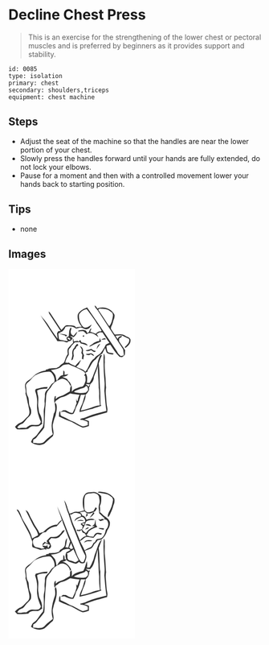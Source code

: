 # Decline Chest Press
> This is an exercise for the strengthening of the lower chest or pectoral muscles and is preferred by beginners as it provides support and stability.

``` 
id: 0085 
type: isolation 
primary: chest 
secondary: shoulders,triceps 
equipment: chest machine 
``` 

## Steps

 - Adjust the seat of the machine so that the handles are near the lower portion of your chest.
 - Slowly press the handles forward until your hands are fully extended, do not lock your elbows.
 - Pause for a moment and then with a controlled movement lower your hands back to starting position.

## Tips

 - none

## Images

<svg width="252" height="275pt" viewBox="0 0 189 275" xmlns="http://www.w3.org/2000/svg">
  <g fill="#FFF">
    <path d="M0 0h189v275H0V0m128.87 54.6c.28 3.61 3.66 5.47 5.3 8.39 12.36 19.07 24.91 38.01 37.33 57.04.3 3.01 1.11 5.97.86 9.02-1.53.33-3.06.66-4.59.98-1.37-1.3-2.7-2.64-3.99-4-1.75-4.2-4.94-7.53-7.21-11.42-12.78-19.24-26.01-38.19-39.08-57.23-1.51 1.07-3.22 1.78-4.99 2.29-3.5 2.24-7.45 4.63-8.91 8.76-1.11 6.45 1.85 12.93 6.09 17.65-2.87.76-5.92.23-8.69 1.45-1.34-3.03-5.13-3.18-7.97-3.32-2.85-.03-6.29-1.08-8.63 1.08-1.77 1.92-3.39 3.98-5.3 5.78-5.11-7.93-10.42-15.73-15.54-23.65-.91-1.48-2.04-2.81-3.47-3.81.25 1.36.45 2.79 1.32 3.92 5.55 8.33 11.04 16.71 16.59 25.04l-3.36.24c-.66 1.03-1.34 2.05-2.02 3.07.32 2.73.7 5.45.83 8.2-4.95-6.9-10.03-13.75-14.44-21.02-3.07-5.2-7.56-9.31-11.1-14.15 5.68 9.3 11.9 18.28 17.8 27.46 2.31 3.85 5.53 7.14 7.26 11.32 4.34.47 9.12-.61 13.06 1.79l2.06-.06c.72-.58 1.44-1.15 2.17-1.71 3.17.38 4.69-2.35 5.75-4.87-1.37-.82-2.72-1.67-4.05-2.55 1.89.07 3.72.54 5.34 1.51 2.62-1.84 4.64-4.97 5.66-8.08-2.3 1.68-3.83 4.15-5.78 6.19-2.23-1.25-4.34-3.1-4.02-5.93-.61-2.24 1.99-4.51.25-6.51-3.53 3.56-2.35 8.58-3.22 13-1.15.7-3.09.9-3.38 2.5-.1 1.8 1.4 3.14 2.06 4.7-3.38.17-6.6-.98-9.89-1.51-1.23-.29-2.73-.35-3.46-1.55-.58-2.88-.67-5.84-.9-8.76 2.99 1.49 6.1 2.67 9.41 3.24.47.49 1.42 1.46 1.89 1.95.57-.71 1.16-1.4 1.76-2.09-3.84-2-8.34-1.37-12.32-2.95 1.5-1.17 3.31-1.76 5-2.57 2.26-1.93 3.92-4.44 5.01-7.19 5.32-1.06 11.5-.86 15.81 2.84 1.93-.51 3.82-1.14 5.78-1.57 3.6-.67 6.29 3.17 9.94 2.42 3.82 0 6.07-3.87 7.45-6.97-3.51 2.7-8.33 6.81-12.73 3.4-4.76-4.77-6.83-11.86-6.09-18.53 2.62-3.92 6.64-7.32 11.49-7.82 4.28 5.79 8.57 11.57 12.68 17.48 2.71 5.16 6.78 9.43 9.48 14.6-.35.43-.71.86-1.06 1.28-3.1-.62-5.57 1.19-7.5 3.33-2.7-1.13-5.54-1.9-8.25-2.96-.05-1.71 1.39-3.31 1.64-5.05-3.72.95-1.88 6.4-6.21 6.81-.98-1.35-1.15-3.67-3.12-3.9-3.3-1.33-6.69-.07-10.02.35l-.24 1.63c2.48-.65 5.06-1.18 7.62-.62 1.84 1.18 3.35 2.83 4.68 4.54 5.74-4.53 13.3 0 17.59 4.42-.44-1.78-1.5-3.3-2.48-4.83 1.62-1.01 3.31-1.91 5.12-2.52 1.23.12 2.47.24 3.7.33 3.48 5.09 6.52 10.49 10.25 15.41-1.89.82-3.69 1.8-5.48 2.8-1.57 3.93-4.04 7.42-6.39 10.91-2.62 4.22-8.06 5.13-10.53 9.49-7.46 4.27-7.83 14.12-13.68 19.88-3.15-4.47-9.19-4.57-13.43-7.56 1.18-1.12 2.42-2.18 3.62-3.28 1.05-2.33 2.62-4.44 3.24-6.95-2.74 3.13-5.84 5.92-8.45 9.17-3.31-1.7-7.13-2.55-9.82-5.28-.24.17-.71.49-.95.66-1.37-.23-2.74-.4-4.12-.49.71-3.72 2.42-7.12 4.45-10.28 1.98-2.42.01-5.53.76-8.25.13-1.84 1.65-3 2.84-4.22 1.27-3.09 4.24-4.86 6.18-7.47 2.61.06 5.22-.18 7.82-.4.42 1.43 1.34 2.48 2.87 2.53 3.03.45 5.74 1.91 8.64 2.79-1.4-3.65-5.82-4.09-9.14-4.68-.7-1.23-1.4-2.45-2.1-3.66-.67.76-1.34 1.53-2.03 2.28-2.1-1.92-5.15-.3-7.68-.34 0-1.41-.25-2.71-.74-3.93l-.44-.01c-.22 2.15.24 4.27.29 6.42-2.67 2.34-5.1 4.95-7.26 7.77-1.72 2.62-1 5.9-.62 8.8-2.36 3.25-3.66 7.01-4.84 10.8-1.3 3.83-6.23 4.14-7.75 7.72-1.69.89-3.36 1.8-5.06 2.69l-.08-2.12c-.02.45-.07 1.35-.09 1.8-3.44-.19-6.85.3-10.23.82-1.51 1.02-3.32 1.27-5.07 1.57.03.32.1.94.13 1.25-4.65.41-9.04 2.24-13.13 4.4-4.73 2.37-7.51 7.22-12.09 9.81-2.21 1.28-4.05 3.14-5.16 5.46-1.83 4.83 1.67 9.78.06 14.68 2.27 5.61 2.49 11.76 4.28 17.51.61 4.66 3.04 9.65.78 14.21-.78 2.05-2.8 3.16-4.22 4.7-2.65 2.46-4.81 5.79-8.35 7.05-3.21 1.05-5.73 3.48-8 5.89.66 1.48 1.92 2.56 2.95 3.77 5.07.5 10.19.3 15.25-.25 2.01-.17 2.94-2.31 4.7-3.05 3.07-2.13 6.86-.75 10.3-1.1 3.09.1 5.22-2.47 7.62-4.02-.22-.31-.65-.93-.87-1.23 1-4.94-1.15-9.59-3.32-13.87-1.53-2.62-.99-5.75-1.68-8.59-1.38-5.54.52-11.24-.39-16.81-.63-2.93-1.35-5.84-1.62-8.82 4.42-2.59 9.59-2.64 14.56-2.68l1.26-2.55c-6.12-.22-11.95 1.55-17.8 3.08-.36.85-.71 1.69-1.07 2.54 2.24 6.13 3.52 12.69 3.1 19.22-1.04 9.32 1.9 18.53 5.54 26.98-.61 1.91-1.57 3.8-3.62 4.47-3.25.79-6.59-.09-9.88.21-3.4.11-5.86 2.73-8.62 4.37-3.2-.14-6.43-.26-9.56.52-1.29.43-2.44-.35-3.51-.91 1.54-3.37 4.93-4.96 8.2-6.15 3.48-2.83 5.33-7.18 8.98-9.87 4.7-3.44 4.18-10.15 1.76-14.79-2.57-5.08-.48-11.28-3.49-16.15-2.45-4.44-1.35-9.74-2.52-14.52-.75-3.61 2.83-5.73 5.06-7.84 3.44-2.9 5.6-7.31 9.89-9.14 4.68-2.16 9.6-3.95 14.76-4.43 2.73-.22 6.16-1.24 8.27 1.13 3.4 3.76 5.97 9.3 4.29 14.37-4.19 1.5-6.11 5.85-8.4 9.32-3.07 2.08-5.94 5.6-5.52 9.54.25 3.71-1.04 7.35-.44 11.05.74 4.74-1.58 9.22-1.34 13.95.15 7.51.77 15.19-1.36 22.51-2.8 3.83-5.82 7.51-8.48 11.45-1.43 2.24-3.74 3.62-5.79 5.21-1.98 1.41-2.44 3.91-3.38 6 5.41 4.25 13.66 5.79 19.91 2.45 4.27-3.58 8.15-7.6 12.49-11.07 3.52-6.11-1.7-13.08.71-19.43.7-3.99 2.16-7.73 3.57-11.5 1.02-5.73 3.04-11.8.92-17.52-.28-1.09-1.4-.83-2.22-.72.79 4.97 1.97 10.88-1.26 15.27-1.02 6.44-3.68 12.69-3.22 19.31.26 3.82.19 7.8 1.77 11.38-3.99 3.37-8.46 6.14-11.88 10.18-4.16 5.51-11.92 2.98-17.75 2.74.1-1.58.22-3.15.35-4.72 1.8-.91 3.83-1.71 4.94-3.52 3.47-5.07 8.16-9.22 11.43-14.42 1.15-13.13.87-26.4 2.42-39.52.55-5.03-.18-10.65 2.9-15.02 1.76-2.24 3.83-4.25 5.27-6.74 3.2-6 9.59-9.62 15.88-11.57 5.81.05 10.42 4.78 12.25 10 .42-.05 1.24-.16 1.66-.21-.65-1.41-1.3-2.82-1.96-4.22-1.85-1.39-3.2-3.29-4.29-5.3-2.41-1.21-4.88-2.28-7.43-3.12 3.35-.35 7.3-.94 9.25-4.03-1.86.3-3.72.68-5.59.97-.31-2.16.99-5.38-1.71-6.41-.24 2.25-.36 4.5-.31 6.77-5.27.19-6.91 5.59-9.88 8.95-.48-2.23-.8-4.49-1.36-6.69-.65-4.25-4.72-6.48-6.95-9.82 3.72-.28 7.43-.85 10.9-2.3 3.03-.91 4.88-3.71 7.6-5.16 2.53-.65 5.17-.7 7.74-1.08 5.42 2.66 11.25 4.45 16.54 7.42 3 1.74 6.6 2.97 8.39 6.18-.56 1.19-1.11 2.4-1.66 3.61.41.03 1.22.1 1.62.14.18 3.1 1.2 6.35-.14 9.34-1.03 2.63-1.87 5.84-4.82 6.94-3.17-.43-5.79 1.77-8.73 2.53-2.72.75-4.75 2.78-6.57 4.82.15-3.14.8-6.46-.58-9.44-1.79 2.68-1.73 6-2.19 9.07-4.35 2.38-8.32 5.58-13.22 6.79-3.09.72-5.74 2.39-8.01 4.57l.28-4.61c-.39.19-1.16.56-1.55.75-.95 3.27-1.21 6.75-.18 10.05.62-1.18 1.11-2.42 1.57-3.66 3.43-1.22 5.53-4.77 9.29-5.3 4.57-.87 8.49-3.36 12.45-5.63 4.55 1.09 9.34 1.45 14 2.07-1.51 2.82-2.39 5.86-2.92 8.98-1.83.99-1.65-2.15-2.1-3.17-.14 2.29-.08 4.62.57 6.84-1.19 2.23-1.79 4.69-2.52 7.09-1.15 2.41-2.48 4.73-3.43 7.23-3.92.27-7.09-2.35-10.44-3.95-1.26-.02-2.51-.06-3.76-.09-1.42.95-2.86 1.87-4.29 2.83 2.91-.23 6.13-1.57 8.73.45 3.36 1.22 7.19 3.67 10.79 2.14 2.03-2.94 2.96-6.44 4.11-9.76 3.42-5.77 5.61-12.18 6.96-18.73 2.28-.02 4.57-.04 6.85-.15-2.07 3.55-2.55 7.67-3.87 11.49-1.51 4.88-4.85 9.2-4.84 14.5 6.58-1.4 13-3.48 19.59-4.89 4.24-1.95 8.84-2.81 13.17-4.51-.34-.4-1.02-1.21-1.36-1.61-.46-8.15.07-16.33-.79-24.47-.8-12.38-.26-24.85-1.91-37.17 1.52-4.17 2.95-8.39 5-12.34-.73.08-2.18.23-2.91.31-1.29 3.82-3.07 7.48-3.76 11.49-1.19 7.09-5 13.33-7.05 20.16-1.62 3.21-3.01 6.55-5.01 9.56-1.3-.04-2.6-.06-3.9-.07.33-4.9 1.41-10.99-2.41-14.78 1.16-.73 2.34-1.41 3.54-2.05-.02-.47-.06-1.41-.07-1.87 4.55-5.17 6.02-12.68 12.23-16.36 2.38-3.72 5.95-6.36 9.69-8.6 1.21-2.88 2.69-5.63 4.27-8.33.76 2.17 1.3 4.41 2.13 6.55 2.31 2.6 6.1 2.56 9.27 3.25.32-.38.98-1.13 1.31-1.51-2.87-1.16-6.45-.49-8.9-2.48-1.44-2.76-1.63-5.9-1.74-8.94 1.88-.62 3.78-1.2 5.68-1.75 4.18 6.29 8.12 12.87 13.72 18.03l3.75.66c1.34-.99 2.76-1.94 3.86-3.21.77-2.3.47-4.79.77-7.17-2.77-4.18-5.68-8.27-8.38-12.49-1.28-1.47-.53-3.44-.47-5.14 1.58-1.06 4.11-1.53 3.99-3.93-2.64.73-5.55 1.72-6.35 4.69-1.07-1.6-2.17-3.19-3.26-4.78 3.5-.46 7.11-.81 10.61-.12 3.13 1.68 6.24 3.39 9.61 4.59 1.93 4.84-2.46 9.01-5.84 11.81-.01.56-.01 1.69-.01 2.25 4.21-2.98 9.29-7.42 8.01-13.16-1.27-3.31-5.34-3.56-7.87-5.52-4.53-3.32-10.36-1.8-15.52-1.67-2.03-2.39-3.6-5.14-5.27-7.78-.96-1.23-.2-2.75-.05-4.1 2.48-3.57 2.55-8.19 4.47-12.06.26-1.91 1.02-3.91.28-5.8-4.43-8.84-16.65-13.12-25.47-8.81-.83-1.96-2.01-3.8-4.01-4.72m-17.48 44.86c-.57 1.67-.05 2.16 1.56 1.48.6-1.65.07-2.14-1.56-1.48m25.16 3.49c-.29 1.57-.53 3.14-.78 4.72-3.1-.1-5.71 1.56-8.39 2.85-1.87 2.31-5.24 2.85-6.71 5.51 4.3-1.28 7.94-4.1 12.23-5.39 1.92-.61 3.79-1.38 5.56-2.36-.59-1.79-1.19-3.58-1.91-5.33m2.19 2.55c2.31-.04 4.61-.25 6.9-.54-1.06-3.04-5.08-.8-6.9.54m-40.11 12.02c-2.78 2.27-3.75 6.16-3.21 9.6.64 3.13-1.19 6-1.39 9.08 3.19-.26 2.44-4.29 3.72-6.43-.95-3.93-1.25-9.17 3.05-11.21l.28-2.18c1.18-.82 2.34-1.65 3.5-2.49-.56-.79-1.13-1.58-1.69-2.37-1.71 1.77-3.56 3.56-4.26 6m33.1 2.03c1.95-2.51 3.51-5.29 5.6-7.7-3.8.36-4.63 4.75-5.6 7.7m-24.83-4.62c.8 1.78 1.89 3.41 2.76 5.16.43 1.72-.47 3.42-.73 5.1.53.95 1.07 1.91 1.61 2.87-.37 2-.59 4.03-.72 6.07.53.23 1.57.7 2.09.93.15-2.1.49-4.18 1.08-6.2-.88-1.89-2.24-3.76-1.63-5.96.81-3.29-1.43-6.74-4.46-7.97m8.37 6.59c2.53 2.1 5.91.5 8.62-.36 1.93 1.66 4.94 4.55 6.7 1.06-2.73.27-4.68-1.39-6.66-2.94-2.79 1.1-5.7 1.79-8.66 2.24m.4 5.34c1.1 1.62 3.18 1.38 4.87 1.77.65-.35 1.96-1.05 2.61-1.41 1.52.99 3.05 1.98 4.69 2.77.05-2.29-2.36-3.45-4.11-4.26-2.66.53-5.34 1.02-8.06 1.13m26.75-.93c-.76 14.36.07 28.76 1.2 43.09.46 4.36-.26 8.71-.28 13.06.99 9.9 1.52 19.85 3.1 29.68-9.52 2.41-19.15 4.61-28.22 8.44-3.37 1.84-7.2 2.37-10.83 3.45.06.36.19 1.06.25 1.42 3.84-.03 7.34 1.61 10.87 2.88.09 1.61.14 3.22.19 4.84-2.54.74-5.04 1.8-7.7 1.96-6.28-2.22-11.51-6.69-17.88-8.68-3.26-1.4-6.19-3.47-9.46-4.87-1.91-1.05-4.32-1.4-5.75-3.16-.34-2.02-.4-4.07-.67-6.09-2.29 2.05-1.2 5.39-1.89 8.06 6.23 3.25 12.78 5.89 19.38 8.25 5.3 3.06 10.6 6.27 16.32 8.46 3.18-.46 6.18-1.68 9.24-2.58.03-2.44.03-4.87.01-7.3-2.24-.86-4.5-1.68-6.84-2.23 10.95-4.72 22.51-7.54 33.96-10.72.25-1.96.92-3.96.41-5.93-1.52-6.9-1.46-14.01-2.22-21.01-.36-3.32-.29-6.68.33-9.97-.6-4.66-.58-9.36-.79-14.04-.66-7.98-1.82-15.92-1.15-23.94-.55-4.36 1.07-9.2-1.58-13.07z"/>
    <path d="M134.14 60.95c.7-.54 1.4-1.09 2.1-1.63 3.92.56 8.02.08 11.79 1.5 2.72 1.16 5.05 3.05 7.35 4.88.28 1.43 1.11 2.84.77 4.34-.88 5.2-1.82 10.7-5.09 15.01-1.39-.15-1.82-1.64-2.59-2.55-4.72-7.22-9.49-14.41-14.33-21.55zM88.22 103.72c.34-.5.68-1 1.03-1.5 1.04.65 2.09 1.28 3.14 1.91-.01.45-.05 1.36-.06 1.82-1.6-.27-2.91-1.19-4.11-2.23zM127.69 161.01c2.13-5.54 4.72-10.95 6.06-16.76-.47 10.95 1.36 21.8 1.11 32.76.64 3.64.97 7.33.74 11.03-.29 5.18.71 10.29 1.06 15.44-4.76.31-9.26 1.96-13.66 3.65-4.89 1.53-9.83 2.94-14.85 3.91 1.58-4.36 2.88-8.83 4.8-13.07 1.4-3.25 2.64-6.67 2.36-10.27 2.41-2 3.89-4.77 5.28-7.51-.05-1.22-.09-2.43-.12-3.65 1.23-1.19 1.6-2.62 1.1-4.3a21.19 21.19 0 0 0-2.34 3.77c-.11-2.02-1.46-3.06-3.23-3.59v-.76c2.29.34 4.59.52 6.9.66l-.45-.72c3.25-2.41 5.32-6.53 5.24-10.59z"/>
    <path d="M105.46 179.65c3.59-1.79 8.33-1.64 10.61-5.44 2.22 1.68 3.26 4.04 2.96 6.81-1.02 1.17-1.98 2.41-3.2 3.39-5.9 1.27-12.05.75-17.82-.91 1.77-2.45 4.92-2.64 7.45-3.85z"/>
  </g>
  <g fill="#333">
    <path d="M128.87 54.6c2 .92 3.18 2.76 4.01 4.72 8.82-4.31 21.04-.03 25.47 8.81.74 1.89-.02 3.89-.28 5.8-1.92 3.87-1.99 8.49-4.47 12.06-.15 1.35-.91 2.87.05 4.1 1.67 2.64 3.24 5.39 5.27 7.78 5.16-.13 10.99-1.65 15.52 1.67 2.53 1.96 6.6 2.21 7.87 5.52 1.28 5.74-3.8 10.18-8.01 13.16 0-.56 0-1.69.01-2.25 3.38-2.8 7.77-6.97 5.84-11.81-3.37-1.2-6.48-2.91-9.61-4.59-3.5-.69-7.11-.34-10.61.12 1.09 1.59 2.19 3.18 3.26 4.78.8-2.97 3.71-3.96 6.35-4.69.12 2.4-2.41 2.87-3.99 3.93-.06 1.7-.81 3.67.47 5.14 2.7 4.22 5.61 8.31 8.38 12.49-.3 2.38 0 4.87-.77 7.17-1.1 1.27-2.52 2.22-3.86 3.21l-3.75-.66c-5.6-5.16-9.54-11.74-13.72-18.03-1.9.55-3.8 1.13-5.68 1.75.11 3.04.3 6.18 1.74 8.94 2.45 1.99 6.03 1.32 8.9 2.48-.33.38-.99 1.13-1.31 1.51-3.17-.69-6.96-.65-9.27-3.25-.83-2.14-1.37-4.38-2.13-6.55-1.58 2.7-3.06 5.45-4.27 8.33-3.74 2.24-7.31 4.88-9.69 8.6-6.21 3.68-7.68 11.19-12.23 16.36.01.46.05 1.4.07 1.87-1.2.64-2.38 1.32-3.54 2.05 3.82 3.79 2.74 9.88 2.41 14.78 1.3.01 2.6.03 3.9.07 2-3.01 3.39-6.35 5.01-9.56 2.05-6.83 5.86-13.07 7.05-20.16.69-4.01 2.47-7.67 3.76-11.49.73-.08 2.18-.23 2.91-.31-2.05 3.95-3.48 8.17-5 12.34 1.65 12.32 1.11 24.79 1.91 37.17.86 8.14.33 16.32.79 24.47.34.4 1.02 1.21 1.36 1.61-4.33 1.7-8.93 2.56-13.17 4.51-6.59 1.41-13.01 3.49-19.59 4.89-.01-5.3 3.33-9.62 4.84-14.5 1.32-3.82 1.8-7.94 3.87-11.49-2.28.11-4.57.13-6.85.15-1.35 6.55-3.54 12.96-6.96 18.73-1.15 3.32-2.08 6.82-4.11 9.76-3.6 1.53-7.43-.92-10.79-2.14-2.6-2.02-5.82-.68-8.73-.45 1.43-.96 2.87-1.88 4.29-2.83 1.25.03 2.5.07 3.76.09 3.35 1.6 6.52 4.22 10.44 3.95.95-2.5 2.28-4.82 3.43-7.23.73-2.4 1.33-4.86 2.52-7.09-.65-2.22-.71-4.55-.57-6.84.45 1.02.27 4.16 2.1 3.17.53-3.12 1.41-6.16 2.92-8.98-4.66-.62-9.45-.98-14-2.07-3.96 2.27-7.88 4.76-12.45 5.63-3.76.53-5.86 4.08-9.29 5.3-.46 1.24-.95 2.48-1.57 3.66-1.03-3.3-.77-6.78.18-10.05.39-.19 1.16-.56 1.55-.75l-.28 4.61c2.27-2.18 4.92-3.85 8.01-4.57 4.9-1.21 8.87-4.41 13.22-6.79.46-3.07.4-6.39 2.19-9.07 1.38 2.98.73 6.3.58 9.44 1.82-2.04 3.85-4.07 6.57-4.82 2.94-.76 5.56-2.96 8.73-2.53 2.95-1.1 3.79-4.31 4.82-6.94 1.34-2.99.32-6.24.14-9.34-.4-.04-1.21-.11-1.62-.14.55-1.21 1.1-2.42 1.66-3.61-1.79-3.21-5.39-4.44-8.39-6.18-5.29-2.97-11.12-4.76-16.54-7.42-2.57.38-5.21.43-7.74 1.08-2.72 1.45-4.57 4.25-7.6 5.16-3.47 1.45-7.18 2.02-10.9 2.3 2.23 3.34 6.3 5.57 6.95 9.82.56 2.2.88 4.46 1.36 6.69 2.97-3.36 4.61-8.76 9.88-8.95-.05-2.27.07-4.52.31-6.77 2.7 1.03 1.4 4.25 1.71 6.41 1.87-.29 3.73-.67 5.59-.97-1.95 3.09-5.9 3.68-9.25 4.03 2.55.84 5.02 1.91 7.43 3.12 1.09 2.01 2.44 3.91 4.29 5.3.66 1.4 1.31 2.81 1.96 4.22-.42.05-1.24.16-1.66.21-1.83-5.22-6.44-9.95-12.25-10-6.29 1.95-12.68 5.57-15.88 11.57-1.44 2.49-3.51 4.5-5.27 6.74-3.08 4.37-2.35 9.99-2.9 15.02-1.55 13.12-1.27 26.39-2.42 39.52-3.27 5.2-7.96 9.35-11.43 14.42-1.11 1.81-3.14 2.61-4.94 3.52-.13 1.57-.25 3.14-.35 4.72 5.83.24 13.59 2.77 17.75-2.74 3.42-4.04 7.89-6.81 11.88-10.18-1.58-3.58-1.51-7.56-1.77-11.38-.46-6.62 2.2-12.87 3.22-19.31 3.23-4.39 2.05-10.3 1.26-15.27.82-.11 1.94-.37 2.22.72 2.12 5.72.1 11.79-.92 17.52-1.41 3.77-2.87 7.51-3.57 11.5-2.41 6.35 2.81 13.32-.71 19.43-4.34 3.47-8.22 7.49-12.49 11.07-6.25 3.34-14.5 1.8-19.91-2.45.94-2.09 1.4-4.59 3.38-6 2.05-1.59 4.36-2.97 5.79-5.21 2.66-3.94 5.68-7.62 8.48-11.45 2.13-7.32 1.51-15 1.36-22.51-.24-4.73 2.08-9.21 1.34-13.95-.6-3.7.69-7.34.44-11.05-.42-3.94 2.45-7.46 5.52-9.54 2.29-3.47 4.21-7.82 8.4-9.32 1.68-5.07-.89-10.61-4.29-14.37-2.11-2.37-5.54-1.35-8.27-1.13-5.16.48-10.08 2.27-14.76 4.43-4.29 1.83-6.45 6.24-9.89 9.14-2.23 2.11-5.81 4.23-5.06 7.84 1.17 4.78.07 10.08 2.52 14.52 3.01 4.87.92 11.07 3.49 16.15 2.42 4.64 2.94 11.35-1.76 14.79-3.65 2.69-5.5 7.04-8.98 9.87-3.27 1.19-6.66 2.78-8.2 6.15 1.07.56 2.22 1.34 3.51.91 3.13-.78 6.36-.66 9.56-.52 2.76-1.64 5.22-4.26 8.62-4.37 3.29-.3 6.63.58 9.88-.21 2.05-.67 3.01-2.56 3.62-4.47-3.64-8.45-6.58-17.66-5.54-26.98.42-6.53-.86-13.09-3.1-19.22.36-.85.71-1.69 1.07-2.54 5.85-1.53 11.68-3.3 17.8-3.08l-1.26 2.55c-4.97.04-10.14.09-14.56 2.68.27 2.98.99 5.89 1.62 8.82.91 5.57-.99 11.27.39 16.81.69 2.84.15 5.97 1.68 8.59 2.17 4.28 4.32 8.93 3.32 13.87.22.3.65.92.87 1.23-2.4 1.55-4.53 4.12-7.62 4.02-3.44.35-7.23-1.03-10.3 1.1-1.76.74-2.69 2.88-4.7 3.05-5.06.55-10.18.75-15.25.25-1.03-1.21-2.29-2.29-2.95-3.77 2.27-2.41 4.79-4.84 8-5.89 3.54-1.26 5.7-4.59 8.35-7.05 1.42-1.54 3.44-2.65 4.22-4.7 2.26-4.56-.17-9.55-.78-14.21-1.79-5.75-2.01-11.9-4.28-17.51 1.61-4.9-1.89-9.85-.06-14.68 1.11-2.32 2.95-4.18 5.16-5.46 4.58-2.59 7.36-7.44 12.09-9.81 4.09-2.16 8.48-3.99 13.13-4.4-.03-.31-.1-.93-.13-1.25 1.75-.3 3.56-.55 5.07-1.57 3.38-.52 6.79-1.01 10.23-.82.02-.45.07-1.35.09-1.8l.08 2.12c1.7-.89 3.37-1.8 5.06-2.69 1.52-3.58 6.45-3.89 7.75-7.72 1.18-3.79 2.48-7.55 4.84-10.8-.38-2.9-1.1-6.18.62-8.8 2.16-2.82 4.59-5.43 7.26-7.77-.05-2.15-.51-4.27-.29-6.42l.44.01c.49 1.22.74 2.52.74 3.93 2.53.04 5.58-1.58 7.68.34.69-.75 1.36-1.52 2.03-2.28.7 1.21 1.4 2.43 2.1 3.66 3.32.59 7.74 1.03 9.14 4.68-2.9-.88-5.61-2.34-8.64-2.79-1.53-.05-2.45-1.1-2.87-2.53-2.6.22-5.21.46-7.82.4-1.94 2.61-4.91 4.38-6.18 7.47-1.19 1.22-2.71 2.38-2.84 4.22-.75 2.72 1.22 5.83-.76 8.25-2.03 3.16-3.74 6.56-4.45 10.28 1.38.09 2.75.26 4.12.49.24-.17.71-.49.95-.66 2.69 2.73 6.51 3.58 9.82 5.28 2.61-3.25 5.71-6.04 8.45-9.17-.62 2.51-2.19 4.62-3.24 6.95-1.2 1.1-2.44 2.16-3.62 3.28 4.24 2.99 10.28 3.09 13.43 7.56 5.85-5.76 6.22-15.61 13.68-19.88 2.47-4.36 7.91-5.27 10.53-9.49 2.35-3.49 4.82-6.98 6.39-10.91 1.79-1 3.59-1.98 5.48-2.8-3.73-4.92-6.77-10.32-10.25-15.41-1.23-.09-2.47-.21-3.7-.33-1.81.61-3.5 1.51-5.12 2.52.98 1.53 2.04 3.05 2.48 4.83-4.29-4.42-11.85-8.95-17.59-4.42-1.33-1.71-2.84-3.36-4.68-4.54-2.56-.56-5.14-.03-7.62.62l.24-1.63c3.33-.42 6.72-1.68 10.02-.35 1.97.23 2.14 2.55 3.12 3.9 4.33-.41 2.49-5.86 6.21-6.81-.25 1.74-1.69 3.34-1.64 5.05 2.71 1.06 5.55 1.83 8.25 2.96 1.93-2.14 4.4-3.95 7.5-3.33.35-.42.71-.85 1.06-1.28-2.7-5.17-6.77-9.44-9.48-14.6-4.11-5.91-8.4-11.69-12.68-17.48-4.85.5-8.87 3.9-11.49 7.82-.74 6.67 1.33 13.76 6.09 18.53 4.4 3.41 9.22-.7 12.73-3.4-1.38 3.1-3.63 6.97-7.45 6.97-3.65.75-6.34-3.09-9.94-2.42-1.96.43-3.85 1.06-5.78 1.57-4.31-3.7-10.49-3.9-15.81-2.84-1.09 2.75-2.75 5.26-5.01 7.19-1.69.81-3.5 1.4-5 2.57 3.98 1.58 8.48.95 12.32 2.95-.6.69-1.19 1.38-1.76 2.09-.47-.49-1.42-1.46-1.89-1.95-3.31-.57-6.42-1.75-9.41-3.24.23 2.92.32 5.88.9 8.76.73 1.2 2.23 1.26 3.46 1.55 3.29.53 6.51 1.68 9.89 1.51-.66-1.56-2.16-2.9-2.06-4.7.29-1.6 2.23-1.8 3.38-2.5.87-4.42-.31-9.44 3.22-13 1.74 2-.86 4.27-.25 6.51-.32 2.83 1.79 4.68 4.02 5.93 1.95-2.04 3.48-4.51 5.78-6.19-1.02 3.11-3.04 6.24-5.66 8.08-1.62-.97-3.45-1.44-5.34-1.51 1.33.88 2.68 1.73 4.05 2.55-1.06 2.52-2.58 5.25-5.75 4.87-.73.56-1.45 1.13-2.17 1.71l-2.06.06c-3.94-2.4-8.72-1.32-13.06-1.79-1.73-4.18-4.95-7.47-7.26-11.32-5.9-9.18-12.12-18.16-17.8-27.46 3.54 4.84 8.03 8.95 11.1 14.15 4.41 7.27 9.49 14.12 14.44 21.02-.13-2.75-.51-5.47-.83-8.2.68-1.02 1.36-2.04 2.02-3.07l3.36-.24c-5.55-8.33-11.04-16.71-16.59-25.04-.87-1.13-1.07-2.56-1.32-3.92 1.43 1 2.56 2.33 3.47 3.81 5.12 7.92 10.43 15.72 15.54 23.65 1.91-1.8 3.53-3.86 5.3-5.78 2.34-2.16 5.78-1.11 8.63-1.08 2.84.14 6.63.29 7.97 3.32 2.77-1.22 5.82-.69 8.69-1.45-4.24-4.72-7.2-11.2-6.09-17.65 1.46-4.13 5.41-6.52 8.91-8.76 1.77-.51 3.48-1.22 4.99-2.29 13.07 19.04 26.3 37.99 39.08 57.23 2.27 3.89 5.46 7.22 7.21 11.42 1.29 1.36 2.62 2.7 3.99 4 1.53-.32 3.06-.65 4.59-.98.25-3.05-.56-6.01-.86-9.02-12.42-19.03-24.97-37.97-37.33-57.04-1.64-2.92-5.02-4.78-5.3-8.39m5.27 6.35c4.84 7.14 9.61 14.33 14.33 21.55.77.91 1.2 2.4 2.59 2.55 3.27-4.31 4.21-9.81 5.09-15.01.34-1.5-.49-2.91-.77-4.34-2.3-1.83-4.63-3.72-7.35-4.88-3.77-1.42-7.87-.94-11.79-1.5-.7.54-1.4 1.09-2.1 1.63m-45.92 42.77c1.2 1.04 2.51 1.96 4.11 2.23.01-.46.05-1.37.06-1.82-1.05-.63-2.1-1.26-3.14-1.91-.35.5-.69 1-1.03 1.5m39.47 57.29c.08 4.06-1.99 8.18-5.24 10.59l.45.72c-2.31-.14-4.61-.32-6.9-.66v.76c1.77.53 3.12 1.57 3.23 3.59.65-1.34 1.43-2.6 2.34-3.77.5 1.68.13 3.11-1.1 4.3.03 1.22.07 2.43.12 3.65-1.39 2.74-2.87 5.51-5.28 7.51.28 3.6-.96 7.02-2.36 10.27-1.92 4.24-3.22 8.71-4.8 13.07 5.02-.97 9.96-2.38 14.85-3.91 4.4-1.69 8.9-3.34 13.66-3.65-.35-5.15-1.35-10.26-1.06-15.44.23-3.7-.1-7.39-.74-11.03.25-10.96-1.58-21.81-1.11-32.76-1.34 5.81-3.93 11.22-6.06 16.76m-22.23 18.64c-2.53 1.21-5.68 1.4-7.45 3.85 5.77 1.66 11.92 2.18 17.82.91 1.22-.98 2.18-2.22 3.2-3.39.3-2.77-.74-5.13-2.96-6.81-2.28 3.8-7.02 3.65-10.61 5.44z"/>
    <path d="M111.39 99.46c1.63-.66 2.16-.17 1.56 1.48-1.61.68-2.13.19-1.56-1.48zM136.55 102.95c.72 1.75 1.32 3.54 1.91 5.33-1.77.98-3.64 1.75-5.56 2.36-4.29 1.29-7.93 4.11-12.23 5.39 1.47-2.66 4.84-3.2 6.71-5.51 2.68-1.29 5.29-2.95 8.39-2.85.25-1.58.49-3.15.78-4.72zM138.74 105.5c1.82-1.34 5.84-3.58 6.9-.54-2.29.29-4.59.5-6.9.54zM98.63 117.52c.7-2.44 2.55-4.23 4.26-6 .56.79 1.13 1.58 1.69 2.37-1.16.84-2.32 1.67-3.5 2.49l-.28 2.18c-4.3 2.04-4 7.28-3.05 11.21-1.28 2.14-.53 6.17-3.72 6.43.2-3.08 2.03-5.95 1.39-9.08-.54-3.44.43-7.33 3.21-9.6zM131.73 119.55c.97-2.95 1.8-7.34 5.6-7.7-2.09 2.41-3.65 5.19-5.6 7.7zM106.9 114.93c3.03 1.23 5.27 4.68 4.46 7.97-.61 2.2.75 4.07 1.63 5.96-.59 2.02-.93 4.1-1.08 6.2-.52-.23-1.56-.7-2.09-.93.13-2.04.35-4.07.72-6.07-.54-.96-1.08-1.92-1.61-2.87.26-1.68 1.16-3.38.73-5.1-.87-1.75-1.96-3.38-2.76-5.16zM115.27 121.52c2.96-.45 5.87-1.14 8.66-2.24 1.98 1.55 3.93 3.21 6.66 2.94-1.76 3.49-4.77.6-6.7-1.06-2.71.86-6.09 2.46-8.62.36zM115.67 126.86c2.72-.11 5.4-.6 8.06-1.13 1.75.81 4.16 1.97 4.11 4.26-1.64-.79-3.17-1.78-4.69-2.77-.65.36-1.96 1.06-2.61 1.41-1.69-.39-3.77-.15-4.87-1.77zM142.42 125.93c2.65 3.87 1.03 8.71 1.58 13.07-.67 8.02.49 15.96 1.15 23.94.21 4.68.19 9.38.79 14.04-.62 3.29-.69 6.65-.33 9.97.76 7 .7 14.11 2.22 21.01.51 1.97-.16 3.97-.41 5.93-11.45 3.18-23.01 6-33.96 10.72 2.34.55 4.6 1.37 6.84 2.23.02 2.43.02 4.86-.01 7.3-3.06.9-6.06 2.12-9.24 2.58-5.72-2.19-11.02-5.4-16.32-8.46-6.6-2.36-13.15-5-19.38-8.25.69-2.67-.4-6.01 1.89-8.06.27 2.02.33 4.07.67 6.09 1.43 1.76 3.84 2.11 5.75 3.16 3.27 1.4 6.2 3.47 9.46 4.87 6.37 1.99 11.6 6.46 17.88 8.68 2.66-.16 5.16-1.22 7.7-1.96-.05-1.62-.1-3.23-.19-4.84-3.53-1.27-7.03-2.91-10.87-2.88-.06-.36-.19-1.06-.25-1.42 3.63-1.08 7.46-1.61 10.83-3.45 9.07-3.83 18.7-6.03 28.22-8.44-1.58-9.83-2.11-19.78-3.1-29.68.02-4.35.74-8.7.28-13.06-1.13-14.33-1.96-28.73-1.2-43.09z"/>
  </g>
</svg>

<svg width="252" height="275pt" viewBox="0 0 189 275" xmlns="http://www.w3.org/2000/svg">
  <g fill="#FFF">
    <path d="M0 0h189v275H0V0m118.92 58.03c-4.58.85-6.8 5.75-7.65 9.84-.5 5.66-.5 11.69 2.03 16.91-3.74.96-7.44 2.67-11.38 1.86-4.33-.73-7.49 3.33-11.8 2.67l1.08-.44c-3.16-6.23-3.73-13.55-7.93-19.25 2.11 6.88 3.65 13.94 6.55 20.55 2.35 6.95 4.21 14.09 7.17 20.82 5.82 13.66 10.66 27.82 17.79 40.86.93 3.59-1.32 6.81-2.68 9.94-1.31-.17-3.04.39-3.92-.9-5.59-6.46-7.24-15.06-10.52-22.72-5.65-12.16-10.47-24.69-15.27-37.2-.91-1.92-1.73-3.87-2.49-5.84-2.06-5.58-4.77-10.89-6.93-16.43 1.29 4.91 3.4 9.55 4.94 14.39.65 1.94 1.28 3.88 1.92 5.83-3.19 1.33-5.23 4.21-7.01 7.03-8.36 0-15.11 5.48-20.84 10.97-1.93.41-3.83.98-5.64 1.79-1.14-3.31-3.11-6.23-5.05-9.11-2.95-4.17-4.71-9.02-7.46-13.31-2.55-4.08-3.15-9.96-8.16-11.95 3.4 6.92 7.04 13.72 10.38 20.67 2.68 5.59 7.61 10.2 8.32 16.63-2.98 1.7-6.07 3.19-9.01 4.96-2.31-11.23-9.77-20.24-14.95-30.19-1.76-4.4-3.06-9.1-6.32-12.7-.46-.01-1.36-.04-1.82-.05 3.64 5.08 5.91 10.92 8.71 16.45 3.66 7.57 8.12 14.74 11.55 22.42.88 2.89 1.98 5.69 3.1 8.5.77 2.77-1.48 6.46.73 8.65 3.85 1.2 7.63 2.75 11.5 3.87 2.46-.63 4.94-1.25 7.51-1.12.15.43.47 1.3.62 1.73l.56-2.52c1.88.97 3.86.52 5.6-.44 3.75-3.27-.31-7.95-1.9-11.3a76.28 76.28 0 0 0 3.76-3.87c4.28.36 9.31 1.08 12.62-2.36 2.64-3.04 6.07-5.75 7.45-9.65-1.62.45-3.47.83-4.24 2.53-1.78 3.22-4.69 5.6-7.97 7.19-2.91.8-5.98.27-8.94.65-2.25 1.61-3.94 3.88-5.88 5.85.51.91 1.54 2.73 2.05 3.64-1.82-.79-3.63-1.61-5.39-2.52-.08 1.24-1.16 1.74-2.08 2.33-1.13 2.25-1.24 5.98 2.09 6.34l-.36 1.36c-1.37-.2-2.69-.08-3.98.37-3.48-2.5-9.18-.72-11.39-4.91-1.34-2.05-1.43-4.54-1.53-6.91.57-1.07 1.15-2.13 1.75-3.18 2.46-1.62 5.96-1.19 7.94-3.65 2.55-2.87 5.22-6.56 9.61-5.9 3.92-5.2 9.96-8.37 16.45-8.84 2.7-3.04 5.41-6.07 8.12-9.1.42 1.62.89 3.22 1.35 4.84 3.77 8.88 6.54 18.15 10.6 26.91-1.26 2.99-2.01 6.17-2.91 9.28a13.23 13.23 0 0 0-4.34-.53c1.52-4.43 2.22-9.13 2.57-13.8-2.66 2.68-2.79 6.47-3.11 10-.61 3.74-4.02 6-7.22 7.44-.35.74-.71 1.48-1.06 2.22-4.77 3.36-10.78 2.04-16.23 2.87l.87.89c-1.58.28-3.15.58-4.72.88l.4 1.2c-8.22.61-15.6 5-21.4 10.65-3.05 3.29-7.92 4.71-9.77 9.1-1.76 4.83 1.63 9.78.08 14.69 2.22 5.43 2.4 11.4 4.15 16.98.8 5.35 3.74 11.63-.17 16.44-3.63 3.02-6.37 7.11-10.43 9.58-3.77 1.11-6.73 3.79-9.32 6.64 1.1 1.15 2.19 2.3 3.28 3.46 5.03.52 10.11.3 15.12-.23 1.64.08 2.47-1.33 3.39-2.41 3.2-2.06 6.9-2.02 10.56-1.72 3.54.5 6.07-2.2 8.71-4.04-.2-.31-.62-.93-.82-1.24.93-4.94-1.17-9.58-3.35-13.86-1.53-2.65-1.01-5.82-1.71-8.7-1.23-5.22.31-10.57-.23-15.85-.56-3.23-1.47-6.4-1.78-9.67 4.46-2.62 9.68-2.62 14.69-2.72.35-.86.7-1.72 1.04-2.58-6.07-.1-11.88 1.6-17.69 3.15-.35.82-.71 1.64-1.07 2.46 2.21 6.21 3.56 12.81 3.07 19.42-.96 9.28 1.94 18.45 5.58 26.87-.62 1.92-1.6 3.8-3.67 4.46-3.24.76-6.57-.1-9.84.2-3.39.11-5.84 2.71-8.59 4.36-4.39-1-8.93 1.6-13.09-.21 1.22-2.81 3.73-4.72 6.6-5.63 2.94-.89 4.45-3.78 6.22-6.04 2.17-3.07 5.66-4.99 7.42-8.37.79-3.4.62-7.12-1.02-10.25-1.9-3.83-1.8-8.18-2.2-12.33-.03-2.97-2.53-5.11-2.88-7.99-.52-3.68-.51-7.41-1.22-11.06-.72-3.31 2.41-5.41 4.53-7.34 3.63-2.99 5.94-7.5 10.32-9.57 4.77-2.22 9.8-4.04 15.08-4.52 2.71-.22 6.1-1.16 8.13 1.26 3.35 3.75 5.83 9.2 4.24 14.23-4.23 1.51-5.99 5.93-8.5 9.28-2.88 2.29-5.92 5.59-5.45 9.58.23 3.73-1 7.41-.44 11.14.69 5.05-1.79 9.85-1.34 14.92.34 7.19.39 14.45-1.2 21.51-3.26 3.79-6.11 7.9-9.02 11.95-1.77 2.61-4.94 3.74-6.85 6.2-.83 1.44-1.31 3.05-1.95 4.59 5.52 4.06 13.65 5.75 19.92 2.36 4.29-3.58 8.18-7.61 12.53-11.12 2.75-4.88.01-10.51-.03-15.67.35-3.02 1.31-5.93 1.95-8.9 3.21-8.11 5.62-17.3 2.87-25.92-.58.76-1.16 1.53-1.74 2.29.7 3.21.95 6.54.52 9.8-4.02 11.15-7.3 23.65-3.37 35.32-4.08 3.24-8.42 6.14-11.87 10.12-4.18 5.47-11.9 2.97-17.72 2.72.09-1.56.2-3.12.3-4.67 1.83-.96 3.89-1.78 5.01-3.63 3.49-5.02 8.12-9.17 11.4-14.35.94-5.14.35-10.39.79-15.58.72-7.64.47-15.34 1.54-22.95.71-5.38-.28-11.42 3.05-16.09 1.97-2.43 4.16-4.69 5.69-7.44 2.32-4.22 6.53-6.93 10.72-9.02 6.77-4.82 16.2 1.87 16.73 9.35.57-.65 1.14-1.3 1.72-1.94-2.65-5.57-7.26-10.67-13.52-12.03 2.31-.11 4.86-.44 6.26-2.51 3.48 3.21 8.27 4.16 12.65 5.54 2.53 1 4.66-1.2 6.48-2.63 1.89 2.87 5.44 2.83 8.25 1.44.9-2.63 1.97-5.22 2.51-7.94.54-3.48-1.25-6.64-2.23-9.85 3.01-1.55 6.36-2.23 9.41-3.67 2.35-1.58 3.51-4.36 4.9-6.73 1.98-1.47 3.58-3.37 4.89-5.45 1.64-.32 3.29-.59 4.94-.84 4.97-3.2 7.8-8.46 9.49-13.97 2.71-3.4 4.37-7.76 3.84-12.15-1.03-3.81-4.28-6.41-7.47-8.44-2.87-1.63-4.6-4.61-7.42-6.32.36-3.09.39-6.21-.15-9.28 2.49-4.51 2.34-9.77 2.03-14.76-2.81-3.04-6.43-5.6-10.6-6.2-3.04.11-6.09.37-9.09.88m14.36-.14c4.09.84 8.21 1.48 12.31 2.25 3.73.67 6.74 3.12 9.6 5.44.4 1.08.8 2.16 1.22 3.24-.96 4.67-1.51 9.56-3.86 13.79-1.69 3.82-4.94 7.85-3.79 12.2 2.61-2.3 3.65-5.72 5.08-8.76 2-3.84 2.5-8.23 4.29-12.16.41-2.23.67-4.52.04-6.74-3.97-5.6-10.27-9.17-17.11-9.75-2.58-.07-5.57-1.47-7.78.49m9.3 68.87c-1.24 14.74.24 29.57 1.13 44.3.32 3.66-.45 7.28-.37 10.93.99 9.92 1.51 19.9 3.1 29.76-10.6 2.69-21.36 5.14-31.31 9.79-2.56.89-5.24 1.35-7.83 2.16.1.34.29 1.01.38 1.34 3.84.09 7.51 1.41 10.86 3.22.16 1.5.14 3.01.17 4.52-2.55.75-5.06 1.8-7.73 1.97-6.55-2.44-12.1-7-18.81-9.08-4.68-2.68-9.58-4.95-14.42-7.31-.09-2.09-.18-4.19-.33-6.27-2.59 1.76-1.33 5.34-2.07 7.97 4.32 2.46 9.12 3.87 13.53 6.14 8.02 2.07 14.38 7.91 22.19 10.51 3.17-.46 6.16-1.66 9.22-2.56.03-2.44.03-4.88.01-7.32-2.32-.89-4.66-1.76-7.11-2.24 6.21-2.35 12.46-4.57 18.79-6.56 5.27-.86 10.17-3.05 15.4-4.08.25-1.92.94-3.86.49-5.8-1.54-6.93-1.49-14.07-2.25-21.09-.36-3.36-.3-6.75.31-10.07-.79-8.13-.67-16.3-1.7-24.41-.94-5.53.04-11.13-.31-16.7-.21-3.07.84-6.54-1.34-9.12m-12.47 21.16c-2.13 4.33-2.11 9.37-4.66 13.52-.99 3.01-2.52 5.81-4.21 8.49h-3.92c.56-3.16.38-6.36-.06-9.53-1.84 4.72-2.74 9.78-5.19 14.26l-2.41.92c-5.46 1.08-11.51 2.9-15.11 7.51.25-3.07.49-6.22-.36-9.22-.67.79-1.33 1.6-1.97 2.41-.03 2.13-.14 4.27-.39 6.39-4.36 2.38-8.34 5.57-13.24 6.81-3.09.72-5.78 2.38-8.02 4.6.04-1.19.13-3.56.18-4.75-3.52 2.07-2.19 7.58-1.68 10.9.7-1.17 1.27-2.41 1.88-3.64.76-.38 1.51-.76 2.27-1.16 1.99-2.3 4.7-3.82 7.69-4.39 4.18-.87 7.72-3.28 11.38-5.31 4.64.9 9.37 1.44 14.06 2.03-.84 1.96-1.73 3.91-2.38 5.95-.5.99-.39 2.8-1.71 3.06-.31-.82-.61-1.64-.9-2.46-.27 2.81 1.11 5.74-.4 8.38-1.04 4.31-3.28 8.12-5.09 12.13-3.84-.03-7-2.42-10.31-4.05-1.3-.03-2.59-.09-3.88-.16-1.12.93-2.29 1.79-3.39 2.75 1.86-.11 3.73-.75 5.6-.48 4.15 1.82 8.48 4.27 13.17 3.56 1.51-3.26 3.26-6.48 3.86-10.07 3.84-5.59 5.68-12.26 7.2-18.79 2.27 0 4.54-.02 6.81-.12-2.05 3.53-2.54 7.63-3.85 11.43-1.52 4.9-4.81 9.25-4.89 14.56 11.14-2.53 22.1-5.6 32.85-9.41l-1.4-1.52c-.23-10.08-.7-20.19-.09-30.23-.25 1.28-.48 2.56-.69 3.85-.93-11.79-.27-23.68-1.92-35.42.81-2.23 1.66-4.45 2.5-6.66.79-2.05 1.56-4.11 2.31-6.18-5.77 5.16-6.78 13.23-9.64 20.04z"/>
    <path d="M125.11 59.12c3.85-.75 8.78.82 10.08 4.88.7 3.74 1.8 7.74.42 11.45-1.74 4.37-.04 9.03.02 13.54 2.98 2.44 5.46 5.44 8.57 7.72l-2.36.41c1.49.79 3.13 1.2 4.74 1.68 4.1 3.98 3 10.98-1.01 14.67-.92 4.25-2.11 8.83-5.56 11.78-2.31 2.33-6.1 1.08-8.65 2.92-1.25 1.67-1.63 4.32-4.03 4.78-1.24 2.14-1.99 4.71-3.96 6.34-3.26 1.53-6.71 2.72-9.57 5-1.82-4.93-4.89-9.25-6.94-14.06 4.31-.89 6.37-6.3 11.08-6.01 3.05.61 6.13 1.06 9.22 1.38 1.6-1.85 3.13-3.8 5.06-5.32 2.58-1 5.84 2.29 7.47-1.1-2.5-.56-5.07-1.31-7.65-.85-2.64.67-3.95 3.31-5 5.58-3.8.1-7.56-.75-10.88-2.61 2.79-.88 2.32-4.25 4.34-5.79 3.26-2.53 7-4.65 11.05-5.57.32-.27.98-.81 1.3-1.08-3.49-2.38-1.93-7.02-2.82-10.57-.4 2.38-.95 4.73-1.51 7.08a42.41 42.41 0 0 0-3.56 3.15c1.38-.19 2.74-.41 4.11-.67-1.61 1.27-3.09 2.93-5.28 3.08-2.84 2.02-6.06 4-7.49 7.34-.5-.08-1.5-.22-1.99-.3l.49-.34c-2.07-.84-3.37-2.65-4.72-4.32 2.9-3.28 4.21-7.54 5.75-11.52 3.4-3.55 8.91-2.31 13.3-3.18-3.8-2.37-8.46-1.66-12.35.08-1.35-2.89-2.89-5.88-6.46-6.26-.31-.84-.61-1.68-.91-2.53-.68-.53-2.05-1.6-2.74-2.13 2.33-.79 4.74-1.27 7.17-1.54.78.58 2.32 1.74 3.09 2.32-.25 2.04-.7 4.05-1.64 5.89 1.15-.87 2.3-1.75 3.45-2.63-.52-.98-1.02-1.98-1.56-2.96 3.3 1.27 6.59-.23 9.65-1.37-1.53 3.03-3.82 5.56-5.68 8.38 3.07-1.7 5.84-4.1 7.43-7.27-.72-.47-1.43-.94-2.14-1.41 3.27-.24 4.56-3.05 5.79-5.62-.48-.36-1.46-1.1-1.95-1.46-1.02 1.9-2.1 3.78-3.21 5.63-3.6.86-7.92 3.5-11.24.54-2.93-2.17-2.31-6.09-2.46-9.27.07-4.94-.66-10.19 1.54-14.81 2.51-2.89 6.73-2.53 10.2-3.07m9.26 38.74c.9 1.05 1.9 2 2.98 2.85 1.93-.4 3.72-1.24 5.59-1.83-1.55-1.58-3.34-1.72-5.19-.38-1.1-.38-2.2-.76-3.38-.64m-19.59 8.77c3.12-.25 5.98 1.62 9.04 1.34-1.96-2.88-6.38-3.81-9.04-1.34m-.11 6.7c1.91-.93 4.8-.96 5.44-3.42-2.24.35-4.39 1.27-5.44 3.42m19.77-2.06c2.21 1.56 5.04 1.47 7.52 2.34.33-.69.67-1.39 1-2.08-2.82-.41-5.68-.61-8.52-.26m-21.6 21.49c1.72-.67 3.35-1.6 5.16-2 2.53-.12 5.17.19 7.48-1.08-4.36-1.1-10.09-1.43-12.64 3.08z"/>
    <path d="M94.71 90.76c3.26-3.65 8.4-2.36 12.36-.77 2.11.37 1.11 2.58 1.21 4.04-4.17.43-8.85 2.67-9.66 7.18 2.64-3.6 6.8-4.93 10.59-6.89 3.76.04 6.72 4.75 5.01 8.12-2.39.08-4.5 1.08-6.32 2.58 1.02 1.15 2.07 2.29 3.14 3.4-.33 1.35-.64 2.69-.92 4.05-2.52 1.1-5.25 1.65-7.96 1.01v1.56c1.24.07 2.48.13 3.73.19-.08.43-.23 1.29-.3 1.72.6-1.73 2.27-2.35 3.83-3.05.44 1.84.9 4.17 3.16 4.51 2.53.23 2.66 2.81 3.73 4.56-4.03.5-6.89 3.75-9.67 6.39-1.71-5.76-4.68-11.03-6.48-16.76-3.78-6.88-6.17-14.46-8.19-22.02.69.04 2.06.14 2.74.18m7.99 9.97c3.32-.46 6.67-.89 9.98-.1-2.83-2.79-7.04-2.08-9.98.1z"/>
    <path d="M110.12 103.91c1.12.06 3.38.17 4.51.23-1.04.67-1.67 2.6-3.15 2.24-.68-.67-.92-1.65-1.36-2.47zM51.02 137.28c1.17-1.56 2.65-2.82 4.15-4.05 2.24 1 4.52 1.91 6.83 2.77-.51 1.8-1.48 3.4-2.59 4.9-.9-1.8-1.23-3.75-1.76-5.65-.12.66-.35 1.98-.46 2.64-2.06-.21-4.12-.39-6.17-.61zM93.67 132.97c.78 2.8 1.99 5.44 3.02 8.14l-3.31 1.36c-.37-.36-1.11-1.08-1.49-1.44l-.64-.38-.36-.56c.36-2.5 2.5-4.5 2.78-7.12zM83.95 142.8c2.97-.12 6.4-1.75 8.61 1.05-1.94 1.07-3.86 2.21-5.88 3.13-1.94 3.4-1.64 7.61.06 11.04-.68-.14-2.04-.41-2.72-.55-.43-2.1.51-4.92-1.82-6.13-.27 2.28-.4 4.57-.37 6.86-5.27.2-6.93 5.62-9.86 9.01-.73-3.27-.97-6.72-2.42-9.77-1.82-2.39-4.06-4.43-5.92-6.78 4.64-.35 9.42-1.12 13.45-3.58 2.24-1.49 3.96-4.14 6.87-4.28z"/>
    <path d="M87.23 148.8c3.73-1.28 7-3.6 9.93-6.2 2.58 5.51 5.01 11.05 7.7 16.49-1.28.88-2.48 1.94-3.95 2.49-2.1.76-3.89-.91-5.78-1.48-2.31-.83-5.52-.71-6.6-3.38-.58-1.96-.3-4.04-.34-6.05-.33-.62-.64-1.25-.96-1.87zM133.46 142.93c.12 5.09.17 10.18.57 15.25 1.04 8.29.34 16.68 1.57 24.96-.24 6.8.23 13.57 1.07 20.32-4.76.35-9.26 1.97-13.67 3.67-4.88 1.57-9.84 2.87-14.84 3.97 1.48-4.19 2.73-8.48 4.55-12.55 1.47-3.44 2.9-7.02 2.61-10.85 3.12-2.81 5.73-6.73 5.26-11.11.85-.65 1.12-1.37.8-2.15-1.16-.5-1.89-.04-2.2 1.38-.16-1.92-1.5-2.88-3.18-3.42v-.72c2.29.33 4.6.52 6.91.69l-.5-.64c4.52-3.49 5.61-9.42 7.1-14.59 1.58-4.66 2.45-9.52 3.95-14.21z"/>
    <path d="M106.18 179.36c3.39-1.5 7.68-1.57 9.84-5.04.93.9 1.86 1.79 2.8 2.68.04 1.36.08 2.72.13 4.08-1 1.15-1.93 2.39-3.14 3.34-5.93 1.23-12.13.78-17.9-1.01 2.19-2.35 5.48-2.74 8.27-4.05z"/>
  </g>
  <g fill="#333">
    <path d="M118.92 58.03c3-.51 6.05-.77 9.09-.88 4.17.6 7.79 3.16 10.6 6.2.31 4.99.46 10.25-2.03 14.76.54 3.07.51 6.19.15 9.28 2.82 1.71 4.55 4.69 7.42 6.32 3.19 2.03 6.44 4.63 7.47 8.44.53 4.39-1.13 8.75-3.84 12.15-1.69 5.51-4.52 10.77-9.49 13.97-1.65.25-3.3.52-4.94.84-1.31 2.08-2.91 3.98-4.89 5.45-1.39 2.37-2.55 5.15-4.9 6.73-3.05 1.44-6.4 2.12-9.41 3.67.98 3.21 2.77 6.37 2.23 9.85-.54 2.72-1.61 5.31-2.51 7.94-2.81 1.39-6.36 1.43-8.25-1.44-1.82 1.43-3.95 3.63-6.48 2.63-4.38-1.38-9.17-2.33-12.65-5.54-1.4 2.07-3.95 2.4-6.26 2.51 6.26 1.36 10.87 6.46 13.52 12.03-.58.64-1.15 1.29-1.72 1.94-.53-7.48-9.96-14.17-16.73-9.35-4.19 2.09-8.4 4.8-10.72 9.02-1.53 2.75-3.72 5.01-5.69 7.44-3.33 4.67-2.34 10.71-3.05 16.09-1.07 7.61-.82 15.31-1.54 22.95-.44 5.19.15 10.44-.79 15.58-3.28 5.18-7.91 9.33-11.4 14.35-1.12 1.85-3.18 2.67-5.01 3.63-.1 1.55-.21 3.11-.3 4.67 5.82.25 13.54 2.75 17.72-2.72 3.45-3.98 7.79-6.88 11.87-10.12-3.93-11.67-.65-24.17 3.37-35.32.43-3.26.18-6.59-.52-9.8.58-.76 1.16-1.53 1.74-2.29 2.75 8.62.34 17.81-2.87 25.92-.64 2.97-1.6 5.88-1.95 8.9.04 5.16 2.78 10.79.03 15.67-4.35 3.51-8.24 7.54-12.53 11.12-6.27 3.39-14.4 1.7-19.92-2.36.64-1.54 1.12-3.15 1.95-4.59 1.91-2.46 5.08-3.59 6.85-6.2 2.91-4.05 5.76-8.16 9.02-11.95 1.59-7.06 1.54-14.32 1.2-21.51-.45-5.07 2.03-9.87 1.34-14.92-.56-3.73.67-7.41.44-11.14-.47-3.99 2.57-7.29 5.45-9.58 2.51-3.35 4.27-7.77 8.5-9.28 1.59-5.03-.89-10.48-4.24-14.23-2.03-2.42-5.42-1.48-8.13-1.26-5.28.48-10.31 2.3-15.08 4.52-4.38 2.07-6.69 6.58-10.32 9.57-2.12 1.93-5.25 4.03-4.53 7.34.71 3.65.7 7.38 1.22 11.06.35 2.88 2.85 5.02 2.88 7.99.4 4.15.3 8.5 2.2 12.33 1.64 3.13 1.81 6.85 1.02 10.25-1.76 3.38-5.25 5.3-7.42 8.37-1.77 2.26-3.28 5.15-6.22 6.04-2.87.91-5.38 2.82-6.6 5.63 4.16 1.81 8.7-.79 13.09.21 2.75-1.65 5.2-4.25 8.59-4.36 3.27-.3 6.6.56 9.84-.2 2.07-.66 3.05-2.54 3.67-4.46-3.64-8.42-6.54-17.59-5.58-26.87.49-6.61-.86-13.21-3.07-19.42.36-.82.72-1.64 1.07-2.46 5.81-1.55 11.62-3.25 17.69-3.15-.34.86-.69 1.72-1.04 2.58-5.01.1-10.23.1-14.69 2.72.31 3.27 1.22 6.44 1.78 9.67.54 5.28-1 10.63.23 15.85.7 2.88.18 6.05 1.71 8.7 2.18 4.28 4.28 8.92 3.35 13.86.2.31.62.93.82 1.24-2.64 1.84-5.17 4.54-8.71 4.04-3.66-.3-7.36-.34-10.56 1.72-.92 1.08-1.75 2.49-3.39 2.41-5.01.53-10.09.75-15.12.23-1.09-1.16-2.18-2.31-3.28-3.46 2.59-2.85 5.55-5.53 9.32-6.64 4.06-2.47 6.8-6.56 10.43-9.58 3.91-4.81.97-11.09.17-16.44-1.75-5.58-1.93-11.55-4.15-16.98 1.55-4.91-1.84-9.86-.08-14.69 1.85-4.39 6.72-5.81 9.77-9.1 5.8-5.65 13.18-10.04 21.4-10.65l-.4-1.2c1.57-.3 3.14-.6 4.72-.88l-.87-.89c5.45-.83 11.46.49 16.23-2.87.35-.74.71-1.48 1.06-2.22 3.2-1.44 6.61-3.7 7.22-7.44.32-3.53.45-7.32 3.11-10-.35 4.67-1.05 9.37-2.57 13.8 1.48-.06 2.93.11 4.34.53.9-3.11 1.65-6.29 2.91-9.28-4.06-8.76-6.83-18.03-10.6-26.91-.46-1.62-.93-3.22-1.35-4.84-2.71 3.03-5.42 6.06-8.12 9.1-6.49.47-12.53 3.64-16.45 8.84-4.39-.66-7.06 3.03-9.61 5.9-1.98 2.46-5.48 2.03-7.94 3.65-.6 1.05-1.18 2.11-1.75 3.18.1 2.37.19 4.86 1.53 6.91 2.21 4.19 7.91 2.41 11.39 4.91 1.29-.45 2.61-.57 3.98-.37l.36-1.36c-3.33-.36-3.22-4.09-2.09-6.34.92-.59 2-1.09 2.08-2.33 1.76.91 3.57 1.73 5.39 2.52-.51-.91-1.54-2.73-2.05-3.64 1.94-1.97 3.63-4.24 5.88-5.85 2.96-.38 6.03.15 8.94-.65 3.28-1.59 6.19-3.97 7.97-7.19.77-1.7 2.62-2.08 4.24-2.53-1.38 3.9-4.81 6.61-7.45 9.65-3.31 3.44-8.34 2.72-12.62 2.36a76.28 76.28 0 0 1-3.76 3.87c1.59 3.35 5.65 8.03 1.9 11.3-1.74.96-3.72 1.41-5.6.44l-.56 2.52c-.15-.43-.47-1.3-.62-1.73-2.57-.13-5.05.49-7.51 1.12-3.87-1.12-7.65-2.67-11.5-3.87-2.21-2.19.04-5.88-.73-8.65-1.12-2.81-2.22-5.61-3.1-8.5-3.43-7.68-7.89-14.85-11.55-22.42-2.8-5.53-5.07-11.37-8.71-16.45.46.01 1.36.04 1.82.05 3.26 3.6 4.56 8.3 6.32 12.7 5.18 9.95 12.64 18.96 14.95 30.19 2.94-1.77 6.03-3.26 9.01-4.96-.71-6.43-5.64-11.04-8.32-16.63-3.34-6.95-6.98-13.75-10.38-20.67 5.01 1.99 5.61 7.87 8.16 11.95 2.75 4.29 4.51 9.14 7.46 13.31 1.94 2.88 3.91 5.8 5.05 9.11 1.81-.81 3.71-1.38 5.64-1.79 5.73-5.49 12.48-10.97 20.84-10.97 1.78-2.82 3.82-5.7 7.01-7.03-.64-1.95-1.27-3.89-1.92-5.83-1.54-4.84-3.65-9.48-4.94-14.39 2.16 5.54 4.87 10.85 6.93 16.43.76 1.97 1.58 3.92 2.49 5.84 4.8 12.51 9.62 25.04 15.27 37.2 3.28 7.66 4.93 16.26 10.52 22.72.88 1.29 2.61.73 3.92.9 1.36-3.13 3.61-6.35 2.68-9.94-7.13-13.04-11.97-27.2-17.79-40.86-2.96-6.73-4.82-13.87-7.17-20.82-2.9-6.61-4.44-13.67-6.55-20.55 4.2 5.7 4.77 13.02 7.93 19.25l-1.08.44c4.31.66 7.47-3.4 11.8-2.67 3.94.81 7.64-.9 11.38-1.86-2.53-5.22-2.53-11.25-2.03-16.91.85-4.09 3.07-8.99 7.65-9.84m6.19 1.09c-3.47.54-7.69.18-10.2 3.07-2.2 4.62-1.47 9.87-1.54 14.81.15 3.18-.47 7.1 2.46 9.27 3.32 2.96 7.64.32 11.24-.54 1.11-1.85 2.19-3.73 3.21-5.63.49.36 1.47 1.1 1.95 1.46-1.23 2.57-2.52 5.38-5.79 5.62.71.47 1.42.94 2.14 1.41-1.59 3.17-4.36 5.57-7.43 7.27 1.86-2.82 4.15-5.35 5.68-8.38-3.06 1.14-6.35 2.64-9.65 1.37.54.98 1.04 1.98 1.56 2.96-1.15.88-2.3 1.76-3.45 2.63.94-1.84 1.39-3.85 1.64-5.89-.77-.58-2.31-1.74-3.09-2.32-2.43.27-4.84.75-7.17 1.54.69.53 2.06 1.6 2.74 2.13.3.85.6 1.69.91 2.53 3.57.38 5.11 3.37 6.46 6.26 3.89-1.74 8.55-2.45 12.35-.08-4.39.87-9.9-.37-13.3 3.18-1.54 3.98-2.85 8.24-5.75 11.52 1.35 1.67 2.65 3.48 4.72 4.32l-.49.34c.49.08 1.49.22 1.99.3 1.43-3.34 4.65-5.32 7.49-7.34 2.19-.15 3.67-1.81 5.28-3.08-1.37.26-2.73.48-4.11.67a42.41 42.41 0 0 1 3.56-3.15c.56-2.35 1.11-4.7 1.51-7.08.89 3.55-.67 8.19 2.82 10.57-.32.27-.98.81-1.3 1.08-4.05.92-7.79 3.04-11.05 5.57-2.02 1.54-1.55 4.91-4.34 5.79 3.32 1.86 7.08 2.71 10.88 2.61 1.05-2.27 2.36-4.91 5-5.58 2.58-.46 5.15.29 7.65.85-1.63 3.39-4.89.1-7.47 1.1-1.93 1.52-3.46 3.47-5.06 5.32-3.09-.32-6.17-.77-9.22-1.38-4.71-.29-6.77 5.12-11.08 6.01 2.05 4.81 5.12 9.13 6.94 14.06 2.86-2.28 6.31-3.47 9.57-5 1.97-1.63 2.72-4.2 3.96-6.34 2.4-.46 2.78-3.11 4.03-4.78 2.55-1.84 6.34-.59 8.65-2.92 3.45-2.95 4.64-7.53 5.56-11.78 4.01-3.69 5.11-10.69 1.01-14.67-1.61-.48-3.25-.89-4.74-1.68l2.36-.41c-3.11-2.28-5.59-5.28-8.57-7.72-.06-4.51-1.76-9.17-.02-13.54 1.38-3.71.28-7.71-.42-11.45-1.3-4.06-6.23-5.63-10.08-4.88m-30.4 31.64c-.68-.04-2.05-.14-2.74-.18 2.02 7.56 4.41 15.14 8.19 22.02 1.8 5.73 4.77 11 6.48 16.76 2.78-2.64 5.64-5.89 9.67-6.39-1.07-1.75-1.2-4.33-3.73-4.56-2.26-.34-2.72-2.67-3.16-4.51-1.56.7-3.23 1.32-3.83 3.05.07-.43.22-1.29.3-1.72-1.25-.06-2.49-.12-3.73-.19v-1.56c2.71.64 5.44.09 7.96-1.01.28-1.36.59-2.7.92-4.05-1.07-1.11-2.12-2.25-3.14-3.4 1.82-1.5 3.93-2.5 6.32-2.58 1.71-3.37-1.25-8.08-5.01-8.12-3.79 1.96-7.95 3.29-10.59 6.89.81-4.51 5.49-6.75 9.66-7.18-.1-1.46.9-3.67-1.21-4.04-3.96-1.59-9.1-2.88-12.36.77m15.41 13.15c.44.82.68 1.8 1.36 2.47 1.48.36 2.11-1.57 3.15-2.24-1.13-.06-3.39-.17-4.51-.23m-59.1 33.37c2.05.22 4.11.4 6.17.61.11-.66.34-1.98.46-2.64.53 1.9.86 3.85 1.76 5.65 1.11-1.5 2.08-3.1 2.59-4.9-2.31-.86-4.59-1.77-6.83-2.77-1.5 1.23-2.98 2.49-4.15 4.05m42.65-4.31c-.28 2.62-2.42 4.62-2.78 7.12l.36.56.64.38c.38.36 1.12 1.08 1.49 1.44l3.31-1.36c-1.03-2.7-2.24-5.34-3.02-8.14m-9.72 9.83c-2.91.14-4.63 2.79-6.87 4.28-4.03 2.46-8.81 3.23-13.45 3.58 1.86 2.35 4.1 4.39 5.92 6.78 1.45 3.05 1.69 6.5 2.42 9.77 2.93-3.39 4.59-8.81 9.86-9.01-.03-2.29.1-4.58.37-6.86 2.33 1.21 1.39 4.03 1.82 6.13.68.14 2.04.41 2.72.55-1.7-3.43-2-7.64-.06-11.04 2.02-.92 3.94-2.06 5.88-3.13-2.21-2.8-5.64-1.17-8.61-1.05m3.28 6c.32.62.63 1.25.96 1.87.04 2.01-.24 4.09.34 6.05 1.08 2.67 4.29 2.55 6.6 3.38 1.89.57 3.68 2.24 5.78 1.48 1.47-.55 2.67-1.61 3.95-2.49-2.69-5.44-5.12-10.98-7.7-16.49-2.93 2.6-6.2 4.92-9.93 6.2z"/>
    <path d="M133.28 57.89c2.21-1.96 5.2-.56 7.78-.49 6.84.58 13.14 4.15 17.11 9.75.63 2.22.37 4.51-.04 6.74-1.79 3.93-2.29 8.32-4.29 12.16-1.43 3.04-2.47 6.46-5.08 8.76-1.15-4.35 2.1-8.38 3.79-12.2 2.35-4.23 2.9-9.12 3.86-13.79-.42-1.08-.82-2.16-1.22-3.24-2.86-2.32-5.87-4.77-9.6-5.44-4.1-.77-8.22-1.41-12.31-2.25zM134.37 97.86c1.18-.12 2.28.26 3.38.64 1.85-1.34 3.64-1.2 5.19.38-1.87.59-3.66 1.43-5.59 1.83-1.08-.85-2.08-1.8-2.98-2.85zM102.7 100.73c2.94-2.18 7.15-2.89 9.98-.1-3.31-.79-6.66-.36-9.98.1zM114.78 106.63c2.66-2.47 7.08-1.54 9.04 1.34-3.06.28-5.92-1.59-9.04-1.34zM114.67 113.33c1.05-2.15 3.2-3.07 5.44-3.42-.64 2.46-3.53 2.49-5.44 3.42zM134.44 111.27c2.84-.35 5.7-.15 8.52.26-.33.69-.67 1.39-1 2.08-2.48-.87-5.31-.78-7.52-2.34zM142.58 126.76c2.18 2.58 1.13 6.05 1.34 9.12.35 5.57-.63 11.17.31 16.7 1.03 8.11.91 16.28 1.7 24.41-.61 3.32-.67 6.71-.31 10.07.76 7.02.71 14.16 2.25 21.09.45 1.94-.24 3.88-.49 5.8-5.23 1.03-10.13 3.22-15.4 4.08-6.33 1.99-12.58 4.21-18.79 6.56 2.45.48 4.79 1.35 7.11 2.24.02 2.44.02 4.88-.01 7.32-3.06.9-6.05 2.1-9.22 2.56-7.81-2.6-14.17-8.44-22.19-10.51-4.41-2.27-9.21-3.68-13.53-6.14.74-2.63-.52-6.21 2.07-7.97.15 2.08.24 4.18.33 6.27 4.84 2.36 9.74 4.63 14.42 7.31 6.71 2.08 12.26 6.64 18.81 9.08 2.67-.17 5.18-1.22 7.73-1.97-.03-1.51-.01-3.02-.17-4.52-3.35-1.81-7.02-3.13-10.86-3.22-.09-.33-.28-1-.38-1.34 2.59-.81 5.27-1.27 7.83-2.16 9.95-4.65 20.71-7.1 31.31-9.79-1.59-9.86-2.11-19.84-3.1-29.76-.08-3.65.69-7.27.37-10.93-.89-14.73-2.37-29.56-1.13-44.3zM112.84 132.76c2.55-4.51 8.28-4.18 12.64-3.08-2.31 1.27-4.95.96-7.48 1.08-1.81.4-3.44 1.33-5.16 2z"/>
    <path d="M130.11 147.92c2.86-6.81 3.87-14.88 9.64-20.04-.75 2.07-1.52 4.13-2.31 6.18-.84 2.21-1.69 4.43-2.5 6.66 1.65 11.74.99 23.63 1.92 35.42.21-1.29.44-2.57.69-3.85-.61 10.04-.14 20.15.09 30.23l1.4 1.52c-10.75 3.81-21.71 6.88-32.85 9.41.08-5.31 3.37-9.66 4.89-14.56 1.31-3.8 1.8-7.9 3.85-11.43-2.27.1-4.54.12-6.81.12-1.52 6.53-3.36 13.2-7.2 18.79-.6 3.59-2.35 6.81-3.86 10.07-4.69.71-9.02-1.74-13.17-3.56-1.87-.27-3.74.37-5.6.48 1.1-.96 2.27-1.82 3.39-2.75 1.29.07 2.58.13 3.88.16 3.31 1.63 6.47 4.02 10.31 4.05 1.81-4.01 4.05-7.82 5.09-12.13 1.51-2.64.13-5.57.4-8.38.29.82.59 1.64.9 2.46 1.32-.26 1.21-2.07 1.71-3.06.65-2.04 1.54-3.99 2.38-5.95-4.69-.59-9.42-1.13-14.06-2.03-3.66 2.03-7.2 4.44-11.38 5.31-2.99.57-5.7 2.09-7.69 4.39-.76.4-1.51.78-2.27 1.16-.61 1.23-1.18 2.47-1.88 3.64-.51-3.32-1.84-8.83 1.68-10.9-.05 1.19-.14 3.56-.18 4.75 2.24-2.22 4.93-3.88 8.02-4.6 4.9-1.24 8.88-4.43 13.24-6.81.25-2.12.36-4.26.39-6.39.64-.81 1.3-1.62 1.97-2.41.85 3 .61 6.15.36 9.22 3.6-4.61 9.65-6.43 15.11-7.51l2.41-.92c2.45-4.48 3.35-9.54 5.19-14.26.44 3.17.62 6.37.06 9.53h3.92c1.69-2.68 3.22-5.48 4.21-8.49 2.55-4.15 2.53-9.19 4.66-13.52m3.35-4.99c-1.5 4.69-2.37 9.55-3.95 14.21-1.49 5.17-2.58 11.1-7.1 14.59l.5.64c-2.31-.17-4.62-.36-6.91-.69v.72c1.68.54 3.02 1.5 3.18 3.42.31-1.42 1.04-1.88 2.2-1.38.32.78.05 1.5-.8 2.15.47 4.38-2.14 8.3-5.26 11.11.29 3.83-1.14 7.41-2.61 10.85-1.82 4.07-3.07 8.36-4.55 12.55 5-1.1 9.96-2.4 14.84-3.97 4.41-1.7 8.91-3.32 13.67-3.67-.84-6.75-1.31-13.52-1.07-20.32-1.23-8.28-.53-16.67-1.57-24.96-.4-5.07-.45-10.16-.57-15.25m-27.28 36.43c-2.79 1.31-6.08 1.7-8.27 4.05 5.77 1.79 11.97 2.24 17.9 1.01 1.21-.95 2.14-2.19 3.14-3.34-.05-1.36-.09-2.72-.13-4.08-.94-.89-1.87-1.78-2.8-2.68-2.16 3.47-6.45 3.54-9.84 5.04z"/>
  </g>
</svg>
